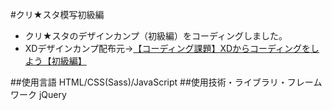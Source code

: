 #クリ★スタ模写初級編
- クリ★スタのデザインカンプ（初級編）をコーディングしました。
- XDデザインカンプ配布元→[【コーディング課題】XDからコーディングをしよう【初級編】](https://crestadesign.org/cording-first/)

##使用言語
HTML/CSS(Sass)/JavaScript
##使用技術・ライブラリ・フレームワーク
jQuery